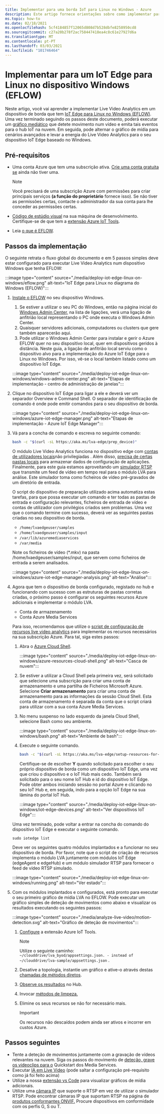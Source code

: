 ```yaml
---
title: Implementar para uma borda IoT para Linux no Windows - Azure
description: Este artigo fornece orientações sobre como implementar para um IoT Edge para Linux no dispositivo Windows.
ms.topic: how-to
ms.date: 02/18/2021
ms.openlocfilehash: 5cf4184857f12065d808d7b528dbfe8258950cd8
ms.sourcegitcommit: c27a20b278f2ac758447418ea4c8c61e27927d6a
ms.translationtype: MT
ms.contentlocale: pt-PT
ms.lasthandoff: 03/03/2021
ms.locfileid: "101746464"
---
```

# <a name="deploy-to-an-iot-edge-for-linux-on-windows-eflow-device"></a>Implementar para um IoT Edge para Linux no dispositivo Windows (EFLOW)

Neste artigo, você vai aprender a implementar Live Video Analytics em um dispositivo de borda que tem [IoT Edge para Linux no Windows (EFLOW)](https://docs.microsoft.com/azure/iot-edge/iot-edge-for-linux-on-windows?view=iotedge-2018-06). Uma vez terminado seguindo os passos deste documento, poderá executar um [gráfico mediático](media-graph-concept.md) que detete movimento num vídeo e emita tais eventos para o hub IoT na nuvem. Em seguida, pode alternar o gráfico de mídia para cenários avançados e levar a energia do Live Video Analytics para o seu dispositivo IoT Edge baseado no Windows.

## <a name="prerequisites"></a>Pré-requisitos 

* Uma conta Azure que tem uma subscrição ativa. [Crie uma conta gratuita se](https://azure.microsoft.com/free/?WT.mc_id=A261C142F) ainda não tiver uma.

    > [!NOTE]
    > Você precisará de uma subscrição Azure com permissões para criar principais serviços **(a função do proprietário** fornece isso). Se não tiver as permissões certas, contacte o administrador da sua conta para lhe conceder as permissões certas.
* [Código de estúdio visual](https://code.visualstudio.com/) na sua máquina de desenvolvimento. Certifique-se de que tem a [extensão Azure IoT Tools](https://marketplace.visualstudio.com/items?itemName=vsciot-vscode.azure-iot-tools).
* Leia [o que é EFLOW](https://aka.ms/AzEFLOW-docs).

## <a name="deployment-steps"></a>Passos da implementação

O seguinte retrata o fluxo global do documento e em 5 passos simples deve estar configurado para executar Live Video Analytics num dispositivo Windows que tenha EFLOW:

:::image type="content" source="./media/deploy-iot-edge-linux-on-windows/eflow.png" alt-text="IoT Edge para Linux no diagrama do Windows (EFLOW)":::

1. [Instale o EFLOW](https://aka.ms/AzEFLOW-install) no seu dispositivo Windows. 

    1. Se estiver a utilizar o seu PC do Windows, então na página inicial do [Windows Admin Center,](https://docs.microsoft.com/windows-server/manage/windows-admin-center/overview) na lista de ligações, verá uma ligação de anfitrião local representando o PC onde executa o Windows Admin Center. 
    1. Quaisquer servidores adicionais, computadores ou clusters que gere também aparecerão aqui.
    1. Pode utilizar o Windows Admin Center para instalar e gerir o Azure EFLOW quer no seu dispositivo local, quer em dispositivos geridos à distância. Neste guia, a ligação de anfitrião local serviu como o dispositivo alvo para a implementação do Azure IoT Edge para o Linux no Windows. Por isso, vê-se o local também listado como um dispositivo IoT Edge.

    :::image type="content" source="./media/deploy-iot-edge-linux-on-windows/windows-admin-center.png" alt-text="Etapas de implementação - centro de administração de janelas":::
1. Clique no dispositivo IoT Edge para ligar a ele e deverá ver um separador Overview e Command Shell. O separador de identificação de comando é onde pode emitir comandos para o seu dispositivo de borda.
 
    :::image type="content" source="./media/deploy-iot-edge-linux-on-windows/azure-iot-edge-manager.png" alt-text="Etapas de implementação - Azure IoT Edge Manager":::
1. Vá para a concha de comando e escreva no seguinte comando:
    
    ```bash
    bash -c "$(curl -sL https://aka.ms/lva-edge/prep_device)"
    ```

    O módulo Live Video Analytics funciona no dispositivo edge com [contas de utilizadores locais](deploy-iot-edge-device.md#create-and-use-local-user-account-for-deployment)não privilegiadas . Além disso, [precisa de certas pastas locais](deploy-iot-edge-device.md#granting-permissions-to-device-storage) para armazenar dados de configuração de aplicações. Finalmente, para este guia estamos aproveitando um [simulador RTSP](https://github.com/Azure/live-video-analytics/tree/master/utilities/rtspsim-live555) que transmite um feed de vídeo em tempo real para o módulo LVA para análise. Este simulador toma como ficheiros de vídeo pré-gravados de um diretório de entrada. 
    
    O script do dispositivo de preparação utilizado acima automatiza estas tarefas, para que possa executar um comando e ter todas as pastas de entrada e configuração relevantes, ficheiros de entrada de vídeo e contas de utilizador com privilégios criados sem problemas. Uma vez que o comando termine com sucesso, deverá ver as seguintes pastas criadas no seu dispositivo de borda. 
    
    * `/home/lvaedgeuser/samples`
    * `/home/lvaedgeuser/samples/input`
    * `/var/lib/azuremediaservices`
    * `/var/media`
    
    Note os ficheiros de vídeo (*.mkv) na pasta /home/lvaedgeuser/samples/input, que servem como ficheiros de entrada a serem analisados. 
    
    :::image type="content" source="./media/deploy-iot-edge-linux-on-windows/azure-iot-edge-manager-analysis.png" alt-text="Análise":::
1. Agora que tem o dispositivo de borda configurado, registado no hub e funcionando com sucesso com as estruturas de pastas corretas criadas, o próximo passo é configurar os seguintes recursos Azure adicionais e implementar o módulo LVA. 

    * Conta de armazenamento
    * Conta Azure Media Services

    Para isso, recomendamos que utilize o [script de configuração de recursos live video analytics](https://github.com/Azure/live-video-analytics/tree/master/edge/setup) para implementar os recursos necessários na sua subscrição Azure. Para tal, siga estes passos:

    1. Abra o [Azure Cloud Shell](https://ms.portal.azure.com/#cloudshell/).

        :::image type="content" source="./media/deploy-iot-edge-linux-on-windows/azure-resources-cloud-shell.png" alt-text="Casca de nuvem":::
    1. Se estiver a utilizar a Cloud Shell pela primeira vez, será solicitado que selecione uma subscrição para criar uma conta de armazenamento e uma partilha de Ficheiros Microsoft Azure. Selecione **Criar armazenamento** para criar uma conta de armazenamento para as informações da sessão Cloud Shell. Esta conta de armazenamento é separada da conta que o script criará para utilizar com a sua conta Azure Media Services.
    1. No menu suspenso no lado esquerdo da janela Cloud Shell, selecione Bash como seu ambiente.

        :::image type="content" source="./media/deploy-iot-edge-linux-on-windows/bash.png" alt-text="Ambiente de bash":::
    1. Execute o seguinte comando.

        ```bash
        bash -c "$(curl -sL https://aka.ms/lva-edge/setup-resources-for-samples)"
        ```
        
        Certifique-se de escolher **Y** quando solicitado para escolher o seu próprio dispositivo de borda como um dispositivo IoT Edge, uma vez que criou o dispositivo e o IoT Hub mais cedo. Também será solicitado para o seu nome IoT Hub e id do dispositivo IoT Edge. Pode obter ambos iniciando sessão no portal Azure e clicando no seu IoT Hub e, em seguida, indo para a opção IoT Edge na sua lâmina do portal IoT Hub.

        :::image type="content" source="./media/deploy-iot-edge-linux-on-windows/iot-edge-devices.png" alt-text="Ver dispositivos IoT Edge":::

    Uma vez terminado, pode voltar a entrar na concha do comando do dispositivo IoT Edge e executar o seguinte comando.
    
    `sudo iotedge list`
    
    Deve ver os seguintes quatro módulos implantados e a funcionar no seu dispositivo de borda. Por favor, note que o script de criação de recursos implementa o módulo LVA juntamente com módulos IoT Edge (edgeAgent e edgeHub) e um módulo simulador RTSP para fornecer o feed de vídeo RTSP simulado.
    
    :::image type="content" source="./media/deploy-iot-edge-linux-on-windows/running.png" alt-text="Ver estado":::
1. Com os módulos implantados e configurados, está pronto para executar o seu primeiro gráfico de mídia LVA no EFLOW. Pode executar um gráfico simples de deteção de movimentos como abaixo e visualizar os resultados executando os seguintes passos:

    :::image type="content" source="./media/analyze-live-video/motion-detection.svg" alt-text="Gráfico de deteção de movimentos":::

    1. [Configure](get-started-detect-motion-emit-events-quickstart.md#configure-the-azure-iot-tools-extension) a extensão Azure IoT Tools.
    
        > [!Note]
        > Utilize o seguinte caminho: `~/clouddrive/lva_byod/appsettings.json. - instead of ~/clouddrive/lva-sample/appsettings.json` .
    1. Desative a topologia, instantie um gráfico e ative-o através destas [chamadas de métodos diretos](get-started-detect-motion-emit-events-quickstart.md#use-direct-method-calls).
    1. [Observe os resultados](get-started-detect-motion-emit-events-quickstart.md#observe-results) no Hub.
    1. Invocar [métodos de limpeza.](get-started-detect-motion-emit-events-quickstart.md#invoke-graphinstancedeactivate)
    1. Elimine os seus recursos se não for necessário mais.

        > [!IMPORTANT]
        > Os recursos não descaídos podem ainda ser ativos e incorrer em custos Azure.
    
## <a name="next-steps"></a>Passos seguintes

* Tente a deteção de movimentos juntamente com a gravação de vídeos relevantes na nuvem. Siga os passos do movimento de [deteção, grave os videoclips para o](detect-motion-record-video-clips-media-services-quickstart.md#review-the-sample-video) Quickstart dos Media Services.
* Executar [IA em Live Video](use-your-model-quickstart#overview) (pode saltar a configuração pré-requisito como já foi feito acima)
* Utilize a nossa [extensão vs Code](https://marketplace.visualstudio.com/items?itemName=ms-azuretools.live-video-analytics-edge) para visualizar gráficos de mídia adicionais.
* Utilize uma [câmara IP](https://en.wikipedia.org/wiki/IP_camera)  que suporte o RTSP em vez de utilizar o simulador RTSP. Pode encontrar câmaras IP que suportam RTSP na página de [produtos conformantes ONVIF.](https://www.onvif.org/conformant-products/) Procure dispositivos em conformidade com os perfis G, S ou T.

